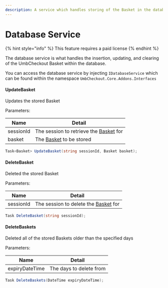 ```yaml
---
description: A service which handles storing of the Basket in the database
---
```


# Database Service

{% hint style="info" %}
This feature requires a paid license
{% endhint %}

The database service is what handles the insertion, updating, and clearing of the UmbCheckout Basket within the database.

You can access the database service by injecting `IDatabaseService` which can be found within the namespace `UmbCheckout.Core.Addons.Interfaces`

#### UpdateBasket

Updates the stored Basket

Parameters:

| Name      | Detail                                                                  |
| --------- | ----------------------------------------------------------------------- |
| sessionId | The session to retrieve the [Basket](../object-reference/basket.md) for |
| basket    | The [Basket](../object-reference/basket.md) to be stored                |

```csharp
Task<Basket> UpdateBasket(string sessionId, Basket basket);
```

#### DeleteBasket

Deleted the stored Basket

Parameters:

| Name      | Detail                                                                |
| --------- | --------------------------------------------------------------------- |
| sessionId | The session to delete the [Basket](../object-reference/basket.md) for |

```csharp
Task DeleteBasket(string sessionId);
```

#### DeleteBaskets

Deleted all of the stored Baskets older than the specified days

Parameters:

| Name           | Detail                  |
| -------------- | ----------------------- |
| expiryDateTime | The days to delete from |

```csharp
Task DeleteBaskets(DateTime expiryDateTime);
```
